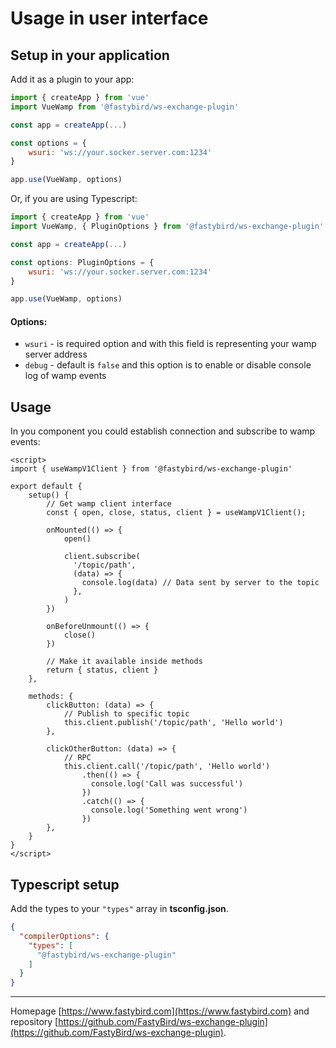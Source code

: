 # Usage in user interface

## Setup in your application

Add it as a plugin to your app:

```js
import { createApp } from 'vue'
import VueWamp from '@fastybird/ws-exchange-plugin'

const app = createApp(...)

const options = {
    wsuri: 'ws://your.socker.server.com:1234'
}

app.use(VueWamp, options)
```

Or, if you are using Typescript:

```js
import { createApp } from 'vue'
import VueWamp, { PluginOptions } from '@fastybird/ws-exchange-plugin'

const app = createApp(...)

const options: PluginOptions = {
    wsuri: 'ws://your.socker.server.com:1234'
}

app.use(VueWamp, options)
```

#### Options:

- `wsuri` - is required option and with this field is representing your wamp server address
- `debug` - default is `false` and this option is to enable or disable console log of wamp events

## Usage

In you component you could establish connection and subscribe to wamp events:

```vue
<script>
import { useWampV1Client } from '@fastybird/ws-exchange-plugin'

export default {
    setup() {
        // Get wamp client interface
        const { open, close, status, client } = useWampV1Client();

        onMounted(() => {
            open()

            client.subscribe(
              '/topic/path',
              (data) => {
                console.log(data) // Data sent by server to the topic
              },
            )
        })

        onBeforeUnmount(() => {
            close()
        })

        // Make it available inside methods
        return { status, client }
    },

    methods: {
        clickButton: (data) => {
            // Publish to specific topic
            this.client.publish('/topic/path', 'Hello world')
        },

        clickOtherButton: (data) => {
            // RPC
            this.client.call('/topic/path', 'Hello world')
                .then(() => {
                  console.log('Call was successful')
                })
                .catch(() => {
                  console.log('Something went wrong')
                })
        },
    }
}
</script>
```

## Typescript setup

Add the types to your `"types"` array in **tsconfig.json**.

```json
{
  "compilerOptions": {
    "types": [
      "@fastybird/ws-exchange-plugin"
    ]
  }
}
```

***
Homepage [https://www.fastybird.com](https://www.fastybird.com) and
repository [https://github.com/FastyBird/ws-exchange-plugin](https://github.com/FastyBird/ws-exchange-plugin).
